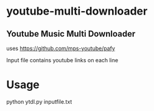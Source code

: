 # youtube-multi-downloader

## Youtube Music Multi Downloader
uses https://github.com/mps-youtube/pafy

Input file contains youtube links on each line

# Usage
python ytdl.py inputfile.txt
